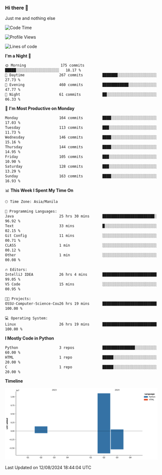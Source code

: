 ### Hi there 👋

Just me and nothing else


<!--START_SECTION:waka-->
![Code Time](http://img.shields.io/badge/Code%20Time-583%20hrs%2042%20mins-blue)

![Profile Views](http://img.shields.io/badge/Profile%20Views-0-blue)

![Lines of code](https://img.shields.io/badge/From%20Hello%20World%20I%27ve%20Written-12.7%20million%20lines%20of%20code-blue)

**I'm a Night 🦉** 

```text
🌞 Morning                175 commits         █████░░░░░░░░░░░░░░░░░░░░   18.17 % 
🌆 Daytime                267 commits         ███████░░░░░░░░░░░░░░░░░░   27.73 % 
🌃 Evening                460 commits         ████████████░░░░░░░░░░░░░   47.77 % 
🌙 Night                  61 commits          ██░░░░░░░░░░░░░░░░░░░░░░░   06.33 % 
```
📅 **I'm Most Productive on Monday** 

```text
Monday                   164 commits         ████░░░░░░░░░░░░░░░░░░░░░   17.03 % 
Tuesday                  113 commits         ███░░░░░░░░░░░░░░░░░░░░░░   11.73 % 
Wednesday                146 commits         ████░░░░░░░░░░░░░░░░░░░░░   15.16 % 
Thursday                 144 commits         ████░░░░░░░░░░░░░░░░░░░░░   14.95 % 
Friday                   105 commits         ███░░░░░░░░░░░░░░░░░░░░░░   10.90 % 
Saturday                 128 commits         ███░░░░░░░░░░░░░░░░░░░░░░   13.29 % 
Sunday                   163 commits         ████░░░░░░░░░░░░░░░░░░░░░   16.93 % 
```


📊 **This Week I Spent My Time On** 

```text
🕑︎ Time Zone: Asia/Manila

💬 Programming Languages: 
Java                     25 hrs 30 mins      ████████████████████████░   96.92 % 
Text                     33 mins             █░░░░░░░░░░░░░░░░░░░░░░░░   02.15 % 
Git Config               11 mins             ░░░░░░░░░░░░░░░░░░░░░░░░░   00.71 % 
CLASS                    1 min               ░░░░░░░░░░░░░░░░░░░░░░░░░   00.12 % 
Other                    1 min               ░░░░░░░░░░░░░░░░░░░░░░░░░   00.08 % 

🔥 Editors: 
IntelliJ IDEA            26 hrs 4 mins       █████████████████████████   99.05 % 
VS Code                  15 mins             ░░░░░░░░░░░░░░░░░░░░░░░░░   00.95 % 

🐱‍💻 Projects: 
OSSU-Computer-Science-Cou26 hrs 19 mins      █████████████████████████   100.00 % 

💻 Operating System: 
Linux                    26 hrs 19 mins      █████████████████████████   100.00 % 
```

**I Mostly Code in Python** 

```text
Python                   3 repos             ███████████████░░░░░░░░░░   60.00 % 
HTML                     1 repo              █████░░░░░░░░░░░░░░░░░░░░   20.00 % 
C                        1 repo              █████░░░░░░░░░░░░░░░░░░░░   20.00 % 
```



**Timeline**

![Lines of Code chart](https://raw.githubusercontent.com/brutist/brutist/main/assets/bar_graph.png)


 Last Updated on 12/08/2024 18:44:04 UTC
<!--END_SECTION:waka-->
